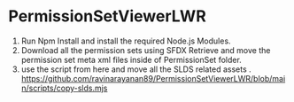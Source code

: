 # PermissionSetViewerLWR

1. Run Npm Install and install the required Node.js Modules.
2. Download all the permission sets using SFDX Retrieve and move the permission set meta xml files inside of PermissionSet folder.
3. use the script from here and move all the SLDS related assets .
https://github.com/ravinarayanan89/PermissionSetViewerLWR/blob/main/scripts/copy-slds.mjs
